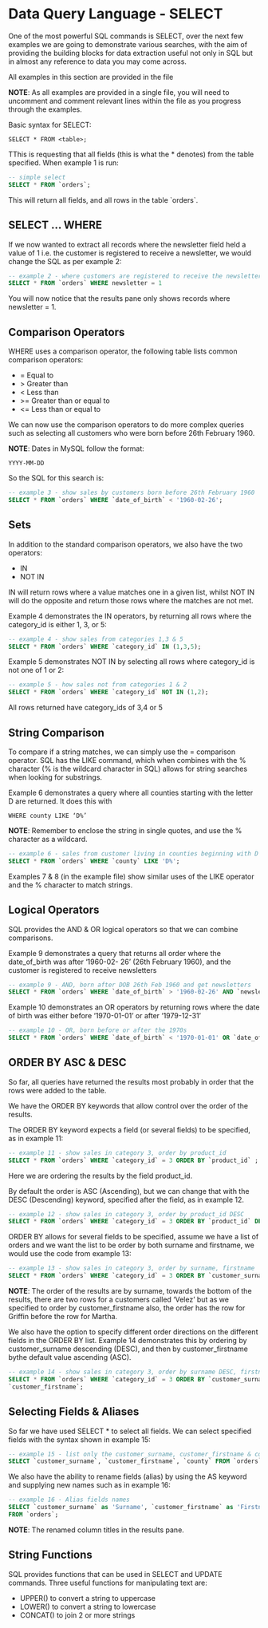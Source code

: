 # Data Query Language - SELECT

One of the most powerful SQL commands is SELECT, over the next few examples we are going to 
demonstrate various searches, with the aim of providing the building blocks for data extraction 
useful not only in SQL but in almost any reference to data you may come across.

All examples in this section are provided in the file 

**NOTE**: As all examples are provided in a single file, you will need to uncomment and comment 
relevant lines within the file as you progress through the examples.

Basic syntax for SELECT:

```
SELECT * FROM <table>;
```

TThis is requesting that all fields (this is what the * denotes) from the table specified. When example 
1 is run:

```sql
-- simple select
SELECT * FROM `orders`;
```

This will return all fields, and all rows in the table \`orders\`.

## SELECT ... WHERE

If we now wanted to extract all records where the newsletter field held a value of 1 i.e. the customer 
is registered to receive a newsletter, we would change the SQL as per example 2:

```sql
-- example 2 - where customers are registered to receive the newsletter
SELECT * FROM `orders` WHERE newsletter = 1 
```

You will now notice that the results pane only shows records where newsletter = 1.

## Comparison Operators

WHERE uses a comparison operator, the following table lists common comparison operators:

- = Equal to
- \> Greater than
- < Less than
- \>= Greater than or equal to
- <= Less than or equal to

We can now use the comparison operators to do more complex queries such as selecting all 
customers who were born before 26th February 1960.

**NOTE**: Dates in MySQL follow the format:

```YYYY-MM-DD```

So the SQL for this search is:

```sql
-- example 3 - show sales by customers born before 26th February 1960
SELECT * FROM `orders` WHERE `date_of_birth` < '1960-02-26';
```

## Sets

In addition to the standard comparison operators, we also have the two operators:

- IN
- NOT IN

IN will return rows where a value matches one in a given list, whilst NOT IN will do the opposite and 
return those rows where the matches are not met.

Example 4 demonstrates the IN operators, by returning all rows where the category_id is either 1, 3, 
or 5:

```sql
-- example 4 - show sales from categories 1,3 & 5
SELECT * FROM `orders` WHERE `category_id` IN (1,3,5);
```
Example 5 demonstrates NOT IN by selecting all rows where category_id is not one of 1 or 2:

```sql
-- example 5 - how sales not from categories 1 & 2
SELECT * FROM `orders` WHERE `category_id` NOT IN (1,2);
```
All rows returned have category_ids of 3,4 or 5

## String Comparison

To compare if a string matches, we can simply use the = comparison operator. SQL has the LIKE 
command, which when combines with the % character (% is the wildcard character in SQL) allows for 
string searches when looking for substrings.

Example 6 demonstrates a query where all counties starting with the letter D are returned. It does 
this with

```
WHERE county LIKE ‘D%’
```

**NOTE**: Remember to enclose the string in single quotes, and use the % character as a wildcard.

```sql
-- example 6 - sales from customer living in counties beginning with D
SELECT * FROM `orders` WHERE `county` LIKE 'D%';
```

Examples 7 & 8 (in the example file) show similar uses of the LIKE operator and the % character to 
match strings.

## Logical Operators

SQL provides the AND & OR logical operators so that we can combine comparisons.

Example 9 demonstrates a query that returns all order where the date_of_birth was after ‘1960-02-
26’ (26th February 1960), and the customer is registered to receive newsletters

```sql
-- example 9 - AND, born after DOB 26th Feb 1960 and get newsletters
SELECT * FROM `orders` WHERE `date_of_birth` > '1960-02-26' AND `newsletter` = '1';
```

Example 10 demonstrates an OR operators by returning rows where the date of birth was either 
before ‘1970-01-01’ or after ‘1979-12-31’

```sql
-- example 10 - OR, born before or after the 1970s
SELECT * FROM `orders` WHERE `date_of_birth` < '1970-01-01' OR `date_of_birth` > '1979-12-31';
```

## ORDER BY ASC & DESC

So far, all queries have returned the results most probably in order that the rows were added to the 
table. 

We have the ORDER BY keywords that allow control over the order of the results.

The ORDER BY keyword expects a field (or several fields) to be specified, as in example 11:

```sql
-- example 11 - show sales in category 3, order by product_id
SELECT * FROM `orders` WHERE `category_id` = 3 ORDER BY `product_id` ;
```

Here we are ordering the results by the field product_id.

By default the order is ASC (Ascending), but we can change that with the DESC (Descending) 
keyword, specified after the field, as in example 12.

```sql
-- example 12 - show sales in category 3, order by product_id DESC
SELECT * FROM `orders` WHERE `category_id` = 3 ORDER BY `product_id` DESC;
```

ORDER BY allows for several fields to be specified, assume we have a list of orders and we want the 
list to be order by both surname and firstname, we would use the code from example 13:

```sql
-- example 13 - show sales in category 3, order by surname, firstname 
SELECT * FROM `orders` WHERE `category_id` = 3 ORDER BY `customer_surname`, `customer_firstname`;
```

**NOTE**: The order of the results are by surname, towards the bottom of the results, there are two 
rows for a customers called ‘Velez’ but as we specified to order by customer_firstname also, the order 
has the row for Griffin before the row for Martha.

We also have the option to specify different order directions on the different fields in the ORDER BY 
list. Example 14 demonstrates this by ordering by customer_surname descending (DESC), and then 
by customer_firstname bythe default value ascending (ASC).

```sql
-- example 14 - show sales in category 3, order by surname DESC, firstname
SELECT * FROM `orders` WHERE `category_id` = 3 ORDER BY `customer_surname` DESC, 
`customer_firstname`;
```

## Selecting Fields & Aliases

So far we have used SELECT * to select all fields. We can select specified fields with the syntax 
shown in example 15:

```sql
-- example 15 - list only the customer_surname, customer_firstname & county fields.
SELECT `customer_surname`, `customer_firstname`, `county` FROM `orders`;
```

We also have the ability to rename fields (alias) by using the AS keyword and supplying new names
such as in example 16:

```sql
-- example 16 - Alias fields names
SELECT `customer_surname` as 'Surname', `customer_firstname` as 'Firstname', `county` as 'County' 
FROM `orders`;
```

**NOTE**: The renamed column titles in the results pane.

## String Functions

SQL provides functions that can be used in SELECT and UPDATE commands. Three useful functions 
for manipulating text are:

- UPPER() to convert a string to uppercase
- LOWER() to convert a string to lowercase
- CONCAT() to join 2 or more strings
